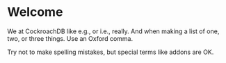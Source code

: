 # Welcome

We at CockroachDB like e.g., or i.e., really. And when making a list of one, two, or three things. Use an Oxford comma.

Try not to make spelling mistakes, but special terms like addons are OK.